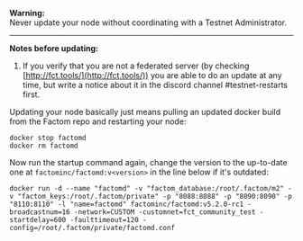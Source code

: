 **Warning:**  
Never update your node without coordinating with a Testnet Administrator.

----
**Notes before updating:**
1. If you verify that you are not a federated server (by checking [http://fct.tools/](http://fct.tools/)) you are able to do an update at any time, but write a notice about it in the discord channel #testnet-restarts first.

Updating your node basically just means pulling an updated docker build from the Factom repo and restarting your node:

    docker stop factomd
    docker rm factomd
    
Now run the startup command again, change the version to the up-to-date one at `factominc/factomd:v<version>` in the line below if it's outdated:

`docker run -d --name "factomd" -v "factom_database:/root/.factom/m2" -v "factom_keys:/root/.factom/private" -p "8088:8088" -p "8090:8090" -p "8110:8110" -l "name=factomd" factominc/factomd:v5.2.0-rc1 -broadcastnum=16 -network=CUSTOM -customnet=fct_community_test -startdelay=600 -faulttimeout=120 -config=/root/.factom/private/factomd.conf`
